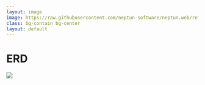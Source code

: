 ```yaml
---
layout: image
image: https://raw.githubusercontent.com/neptun-software/neptun.web/refs/heads/main/backup/schema/schema.png
class: bg-contain bg-center
layout: default
---
```


# ERD

<div class="w-full h-full flex items-center justify-center">
  <img
    src="https://raw.githubusercontent.com/neptun-software/neptun.web/refs/heads/main/backup/schema/schema.png"
    style="object-fit: contain;"
  />
</div>
